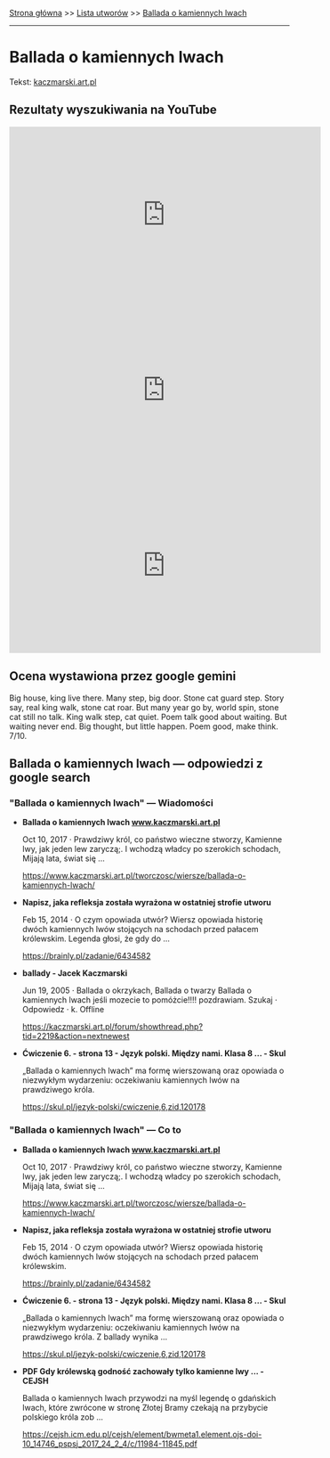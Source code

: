 [Strona główna](../index.md) >> [Lista utworów](../list.md) >> [Ballada o kamiennych lwach](45.md)

---

# Ballada o kamiennych lwach

Tekst: [kaczmarski.art.pl](https://www.kaczmarski.art.pl/tworczosc/wiersze/ballada-o-kamiennych-lwach/)

## Rezultaty wyszukiwania na YouTube

<iframe width="560" height="315" src="https://www.youtube.com/embed/cof6hDLX4io?si=IdontcarewhotheIRSsendsImnotpayingtaxes" title="YouTube video player" frameborder="0" allow="accelerometer; autoplay; clipboard-write; encrypted-media; gyroscope; picture-in-picture; web-share" referrerpolicy="strict-origin-when-cross-origin" allowfullscreen></iframe>

<iframe width="560" height="315" src="https://www.youtube.com/embed/XHZSp9VUw4A?si=IdontcarewhotheIRSsendsImnotpayingtaxes" title="YouTube video player" frameborder="0" allow="accelerometer; autoplay; clipboard-write; encrypted-media; gyroscope; picture-in-picture; web-share" referrerpolicy="strict-origin-when-cross-origin" allowfullscreen></iframe>

<iframe width="560" height="315" src="https://www.youtube.com/embed/VILElHYr0-w?si=IdontcarewhotheIRSsendsImnotpayingtaxes" title="YouTube video player" frameborder="0" allow="accelerometer; autoplay; clipboard-write; encrypted-media; gyroscope; picture-in-picture; web-share" referrerpolicy="strict-origin-when-cross-origin" allowfullscreen></iframe>

## Ocena wystawiona przez google gemini

Big house, king live there. Many step, big door. Stone cat guard step. Story say, real king walk, stone cat roar. But many year go by, world spin, stone cat still no talk. King walk step, cat quiet. Poem talk good about waiting. But waiting never end. Big thought, but little happen. Poem good, make think. 7/10.


## Ballada o kamiennych lwach — odpowiedzi z google search

### "Ballada o kamiennych lwach" — Wiadomości

- **Ballada o kamiennych lwach www.kaczmarski.art.pl**

    Oct 10, 2017  ·  Prawdziwy król, co państwo wieczne stworzy, Kamienne lwy, jak jeden lew zaryczą;. I wchodzą władcy po szerokich schodach, Mijają lata, świat się ... 

   <https://www.kaczmarski.art.pl/tworczosc/wiersze/ballada-o-kamiennych-lwach/>
- **Napisz, jaka refleksja została wyrażona w ostatniej strofie utworu**

    Feb 15, 2014  ·  O czym opowiada utwór? Wiersz opowiada historię dwóch kamiennych lwów stojących na schodach przed pałacem królewskim. Legenda głosi, że gdy do ... 

   <https://brainly.pl/zadanie/6434582>
- **ballady - Jacek Kaczmarski**

    Jun 19, 2005  ·  Ballada o okrzykach, Ballada o twarzy Ballada o kamiennych lwach jeśli mozecie to pomóżcie!!!! pozdrawiam. Szukaj · Odpowiedz · k. Offline 

   <https://kaczmarski.art.pl/forum/showthread.php?tid=2219&action=nextnewest>
- **Ćwiczenie 6. - strona 13 - Język polski. Między nami. Klasa 8 ... - Skul**

    „Ballada o kamiennych lwach” ma formę wierszowaną oraz opowiada o niezwykłym wydarzeniu: oczekiwaniu kamiennych lwów na prawdziwego króla. 

   <https://skul.pl/jezyk-polski/cwiczenie,6,zid,120178>

### "Ballada o kamiennych lwach" — Co to

- **Ballada o kamiennych lwach www.kaczmarski.art.pl**

    Oct 10, 2017  ·  Prawdziwy król, co państwo wieczne stworzy, Kamienne lwy, jak jeden lew zaryczą;. I wchodzą władcy po szerokich schodach, Mijają lata, świat się ... 

   <https://www.kaczmarski.art.pl/tworczosc/wiersze/ballada-o-kamiennych-lwach/>
- **Napisz, jaka refleksja została wyrażona w ostatniej strofie utworu**

    Feb 15, 2014  ·  O czym opowiada utwór? Wiersz opowiada historię dwóch kamiennych lwów stojących na schodach przed pałacem królewskim. 

   <https://brainly.pl/zadanie/6434582>
- **Ćwiczenie 6. - strona 13 - Język polski. Między nami. Klasa 8 ... - Skul**

    „Ballada o kamiennych lwach” ma formę wierszowaną oraz opowiada o niezwykłym wydarzeniu: oczekiwaniu kamiennych lwów na prawdziwego króla. Z ballady wynika ... 

   <https://skul.pl/jezyk-polski/cwiczenie,6,zid,120178>
- **PDF Gdy królewską godność zachowały tylko kamienne lwy ... - CEJSH**

    Ballada o kamiennych lwach przywodzi na myśl legendę o gdańskich lwach, które zwrócone w stronę Złotej Bramy czekają na przybycie polskiego króla zob ... 

   <https://cejsh.icm.edu.pl/cejsh/element/bwmeta1.element.ojs-doi-10_14746_pspsj_2017_24_2_4/c/11984-11845.pdf>

